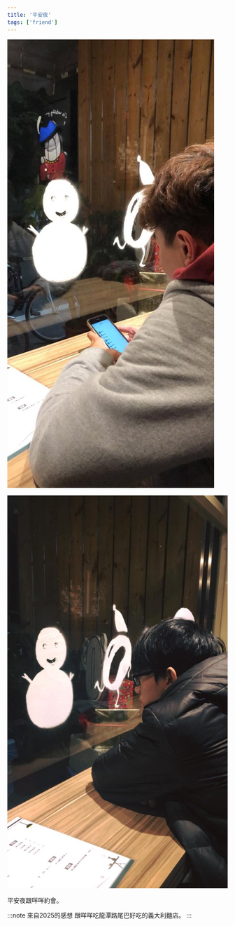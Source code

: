 ```yaml
---
title: '平安夜'
tags: ['friend']
---
```

![img](./img_ig/201712/001.jpg)

![img](./img_ig/201712/002.jpg)

平安夜跟咩咩約會。

:::note 來自2025的感想
跟咩咩吃龍潭路尾巴好吃的義大利麵店。
:::